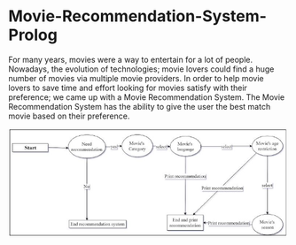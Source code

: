 # Movie-Recommendation-System-Prolog
For many years, movies were a way to entertain for a lot of people. Nowadays, the evolution of technologies; movie lovers could find a huge number of movies via multiple movie providers. In order to help movie lovers to save time and effort looking for movies satisfy with their preference; we came up with a Movie Recommendation System. The Movie Recommendation System has the ability to give the user the best match movie based on their preference.

![](https://github.com/Ranim1997/Movie-Recommendation-System-Prolog/blob/master/Capture.JPG)
